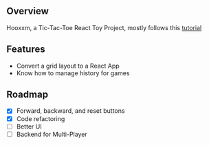## Overview

Hooxxm, a Tic-Tac-Toe React Toy Project, mostly follows this [tutorial](https://beta.reactjs.org/learn/tutorial-tic-tac-toe)

## Features

- Convert a grid layout to a React App
- Know how to manage history for games

## Roadmap

- [x] Forward, backward, and reset buttons
- [x] Code refactoring
- [ ] Better UI
- [ ] Backend for Multi-Player